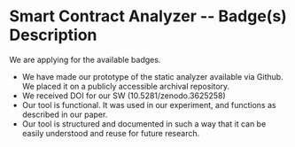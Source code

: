 # Smart Contract Analyzer -- Badge(s) Description

We are applying for the available badges.

- We have made our prototype of the static analyzer available via Github. We placed it on a publicly accessible archival repository.
- We received DOI for our SW (10.5281/zenodo.3625258)
- Our tool is functional. It was used in our experiment, and functions as described in our paper.
- Our tool is structured and documented in such a way that it can be easily understood and reuse for future research.
